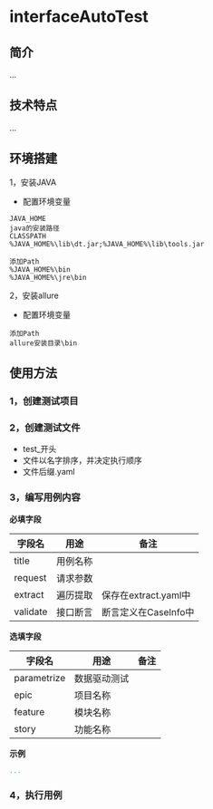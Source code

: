 # interfaceAutoTest

## 简介

...

## 技术特点

...

## 环境搭建
1，安装JAVA
- 配置环境变量
```text
JAVA_HOME
java的安装路径
CLASSPATH
%JAVA_HOME%\lib\dt.jar;%JAVA_HOME%\lib\tools.jar

添加Path
%JAVA_HOME%\bin
%JAVA_HOME%\jre\bin
```

2，安装allure
- 配置环境变量
```text
添加Path
allure安装目录\bin
```


## 使用方法

### 1，创建测试项目

### 2，创建测试文件

- test_开头
- 文件以名字排序，并决定执行顺序
- 文件后缀.yaml

### 3，编写用例内容

**必填字段**

| 字段名      | 用途   | 备注               |
|----------|------|------------------|
| title    | 用例名称 |                  |
| request  | 请求参数 |                  |
| extract  | 遍历提取 | 保存在extract.yaml中 |
| validate | 接口断言 | 断言定义在CaseInfo中   |

**选填字段**

| 字段名         | 用途     | 备注 |
|-------------|--------|----|
| parametrize | 数据驱动测试 |    |
| epic        | 项目名称   |    |
| feature     | 模块名称   |    |
| story       | 功能名称   |    |

**示例**

```yaml
...

```

### 4，执行用例


